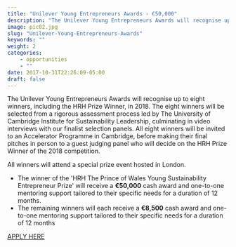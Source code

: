 ```yaml
---
title: "Unilever Young Entrepreneurs Awards - €50,000"
description: "The Unilever Young Entrepreneurs Awards will recognise up to eight winners, including the HRH Prize Winner, in 2018. The eight winners will be selected from a rigorous assessment process led by The University of Cambridge Institute for Sustainability Leadership, culminating in video interviews with our finalist selection panels. All eight winners will be invited to an Accelerator Programme in Cambridge, before making their final pitches in person to a guest judging panel who will decide on the HRH Prize Winner of the 2018 competition."
image: pic02.jpg
slug: "Unilever-Young-Entrepreneurs-Awards"
keywords: ""
weight: 2
categories: 
    - opportunities
    - ""
date: 2017-10-31T22:26:09-05:00
draft: false
---
```



The Unilever Young Entrepreneurs Awards will recognise up to eight winners, including the HRH Prize Winner, in 2018. The eight winners will be selected from a rigorous assessment process led by The University of Cambridge Institute for Sustainability Leadership, culminating in video interviews with our finalist selection panels. All eight winners will be invited to an Accelerator Programme in Cambridge, before making their final pitches in person to a guest judging panel who will decide on the HRH Prize Winner of the 2018 competition.

All winners will attend a special prize event hosted in London.

* The winner of the 'HRH The Prince of Wales Young Sustainability Entrepreneur Prize' will receive a **€50,000** cash award and one-to-one mentoring support tailored to their specific needs for a duration of 12 months.
* The remaining winners will each receive a **€8,500** cash award and one-to-one mentoring support tailored to their specific needs for a duration of 12 months

[APPLY HERE][1]

[1]: https://youngentrepreneursawards.unilever.com/signup

  